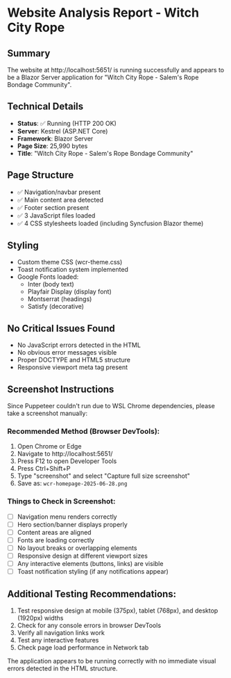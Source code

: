 # Website Analysis Report - Witch City Rope

## Summary
The website at http://localhost:5651/ is running successfully and appears to be a Blazor Server application for "Witch City Rope - Salem's Rope Bondage Community".

## Technical Details
- **Status**: ✅ Running (HTTP 200 OK)
- **Server**: Kestrel (ASP.NET Core)
- **Framework**: Blazor Server
- **Page Size**: 25,990 bytes
- **Title**: "Witch City Rope - Salem's Rope Bondage Community"

## Page Structure
- ✅ Navigation/navbar present
- ✅ Main content area detected
- ✅ Footer section present
- ✅ 3 JavaScript files loaded
- ✅ 4 CSS stylesheets loaded (including Syncfusion Blazor theme)

## Styling
- Custom theme CSS (wcr-theme.css)
- Toast notification system implemented
- Google Fonts loaded:
  - Inter (body text)
  - Playfair Display (display font)
  - Montserrat (headings)
  - Satisfy (decorative)

## No Critical Issues Found
- No JavaScript errors detected in the HTML
- No obvious error messages visible
- Proper DOCTYPE and HTML5 structure
- Responsive viewport meta tag present

## Screenshot Instructions
Since Puppeteer couldn't run due to WSL Chrome dependencies, please take a screenshot manually:

### Recommended Method (Browser DevTools):
1. Open Chrome or Edge
2. Navigate to http://localhost:5651/
3. Press F12 to open Developer Tools
4. Press Ctrl+Shift+P
5. Type "screenshot" and select "Capture full size screenshot"
6. Save as: `wcr-homepage-2025-06-28.png`

### Things to Check in Screenshot:
- [ ] Navigation menu renders correctly
- [ ] Hero section/banner displays properly
- [ ] Content areas are aligned
- [ ] Fonts are loading correctly
- [ ] No layout breaks or overlapping elements
- [ ] Responsive design at different viewport sizes
- [ ] Any interactive elements (buttons, links) are visible
- [ ] Toast notification styling (if any notifications appear)

## Additional Testing Recommendations:
1. Test responsive design at mobile (375px), tablet (768px), and desktop (1920px) widths
2. Check for any console errors in browser DevTools
3. Verify all navigation links work
4. Test any interactive features
5. Check page load performance in Network tab

The application appears to be running correctly with no immediate visual errors detected in the HTML structure.